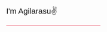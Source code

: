 <!doctype html>
<html lang="en" class="no-js">
<head>
  <base target="_blank">
  <meta charset="UTF-8" />
  <meta name="viewport" content="width=device-width, initial-scale=1.0">
  <link rel="stylesheet" href="css/style.css" />
  <link rel="stylesheet" href="https://use.fontawesome.com/releases/v5.2.0/css/all.css" integrity="sha384-hWVjflwFxL6sNzntih27bfxkr27PmbbK/iSvJ+a4+0owXq79v+lsFkW54bOGbiDQ" crossorigin="anonymous" type="text/css">
  <!-- remember, jQuery is completely optional -->
  <!-- <script type='text/javascript' src='js/jquery-1.11.1.min.js'></script> -->
  <script type="text/javascript" src="js/jquery.particleground.js"></script>
  <script type="text/javascript" src="js/demo.js"></script>
</head>

<body>

<div id="particles">
  <div id="intro">
      <h2 style="font-family: 'Syncopate', sans-serif; font-weight: 10;">I'm Agilarasu✌️</h2>
        <hr style="width: 50%; background-color: #E83951; border-color: #E83951;">
    <a href="https://www.twitter.com/agilarasu" style="color: white;"><i class="fab fa-twitter" style="font-size: 2em;"></i></a>
    &nbsp
    <a href="https://www.instagram.com/_agilarasu" style="color: white;"><i class="fab fa-instagram" style="font-size: 2em;"></i></a>
    &nbsp
    <a href="https://github.com/agilarasu" style="color: white;"><i class="fab fa-github" style="font-size: 2em;"></i></a>
    &nbsp
    <a href="https://agilarasu.github.io" style="color: white;"><i class="fab fa-google" style="font-size: 2em;"></i></a>
  </div>
</div>

</body>
</html>
